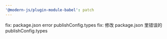 ```yaml
---
'@modern-js/plugin-module-babel': patch
---
```


fix: package.json error publishConfig.types
fix: 修改 package.json 里错误的 publishConfig.types

